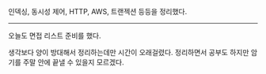 

인덱싱, 동시성 제어, HTTP, AWS, 트랜젝션 등등을 정리했다.

---

오늘도 면접 리스트 준비를 했다.

생각보다 양이 방대해서 정리하는데만 시간이 오래걸렸다. 정리하면서 공부도 하지만 암기를 주말 안에 끝낼 수 있을지 모르겠다.
